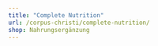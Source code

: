 ```yaml
---
title: "Complete Nutrition"
url: /corpus-christi/complete-nutrition/
shop: Nahrungsergänzung
---
```

